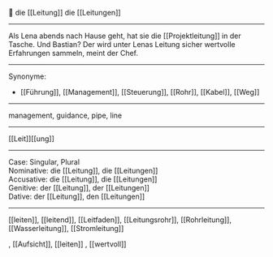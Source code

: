 🔴 die [[Leitung]]
die [[Leitungen]]

---
Als Lena abends nach Hause geht, hat sie die [[Projektleitung]] in der Tasche. Und Bastian? Der wird unter Lenas Leitung sicher wertvolle Erfahrungen sammeln, meint der Chef.


---
Synonyme:
- [[Führung]], [[Management]], [[Steuerung]], [[Rohr]], [[Kabel]], [[Weg]]

---
management, guidance, pipe, line

---
[[Leit]][[ung]]

---
Case: Singular, Plural  
Nominative: die [[Leitung]], die [[Leitungen]]  
Accusative: die [[Leitung]], die [[Leitungen]]  
Genitive: der [[Leitung]], der [[Leitungen]]  
Dative: der [[Leitung]], den [[Leitungen]]  

---
[[leiten]], [[leitend]], [[Leitfaden]], [[Leitungsrohr]], [[Rohrleitung]], [[Wasserleitung]], [[Stromleitung]]

, [[Aufsicht]], [[leiten]]
, [[wertvoll]]